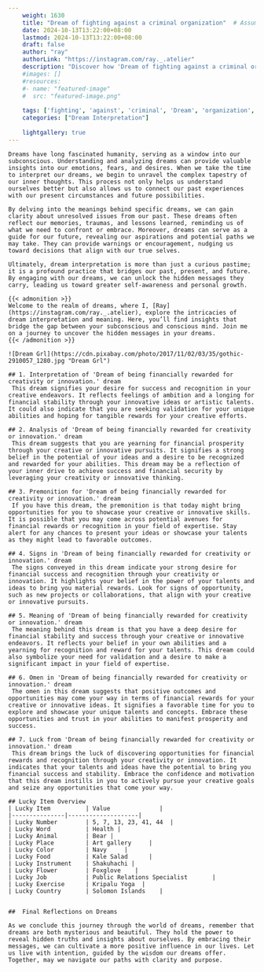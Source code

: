 ```yaml
---
    weight: 1630
    title: "Dream of fighting against a criminal organization"  # Assuming 'title' column exists
    date: 2024-10-13T13:22:00+08:00
    lastmod: 2024-10-13T13:22:00+08:00
    draft: false
    author: "ray"
    authorLink: "https://instagram.com/ray._.atelier"
    description: "Discover how 'Dream of fighting against a criminal organization' can interpret your future and uncover its significant meanings in your life."
    #images: []
    #resources:
    #- name: "featured-image"
    #  src: "featured-image.png"
    
    tags: ['fighting', 'against', 'criminal', 'Dream', 'organization', 'a', 'of']
    categories: ["Dream Interpretation"]
    
    lightgallery: true
---
```

    
    Dreams have long fascinated humanity, serving as a window into our subconscious. Understanding and analyzing dreams can provide valuable insights into our emotions, fears, and desires. When we take the time to interpret our dreams, we begin to unravel the complex tapestry of our inner thoughts. This process not only helps us understand ourselves better but also allows us to connect our past experiences with our present circumstances and future possibilities.
    
    By delving into the meanings behind specific dreams, we can gain clarity about unresolved issues from our past. These dreams often reflect our memories, traumas, and lessons learned, reminding us of what we need to confront or embrace. Moreover, dreams can serve as a guide for our future, revealing our aspirations and potential paths we may take. They can provide warnings or encouragement, nudging us toward decisions that align with our true selves.
    
    Ultimately, dream interpretation is more than just a curious pastime; it is a profound practice that bridges our past, present, and future. By engaging with our dreams, we can unlock the hidden messages they carry, leading us toward greater self-awareness and personal growth.
    
    {{< admonition >}}
    Welcome to the realm of dreams, where I, [Ray](https://instagram.com/ray._.atelier), explore the intricacies of dream interpretation and meaning. Here, you’ll find insights that bridge the gap between your subconscious and conscious mind. Join me on a journey to uncover the hidden messages in your dreams.
    {{< /admonition >}}
    
    ![Dream Grl](https://cdn.pixabay.com/photo/2017/11/02/03/35/gothic-2910057_1280.jpg "Dream Grl")
    
    ## 1. Interpretation of 'Dream of being financially rewarded for creativity or innovation.' dream
     This dream signifies your desire for success and recognition in your creative endeavors. It reflects feelings of ambition and a longing for financial stability through your innovative ideas or artistic talents. It could also indicate that you are seeking validation for your unique abilities and hoping for tangible rewards for your creative efforts.
    
    ## 2. Analysis of 'Dream of being financially rewarded for creativity or innovation.' dream
     This dream suggests that you are yearning for financial prosperity through your creative or innovative pursuits. It signifies a strong belief in the potential of your ideas and a desire to be recognized and rewarded for your abilities. This dream may be a reflection of your inner drive to achieve success and financial security by leveraging your creativity or innovative thinking.
    
    ## 3. Premonition for 'Dream of being financially rewarded for creativity or innovation.' dream
     If you have this dream, the premonition is that today might bring opportunities for you to showcase your creative or innovative skills. It is possible that you may come across potential avenues for financial rewards or recognition in your field of expertise. Stay alert for any chances to present your ideas or showcase your talents as they might lead to favorable outcomes.
    
    ## 4. Signs in 'Dream of being financially rewarded for creativity or innovation.' dream
     The signs conveyed in this dream indicate your strong desire for financial success and recognition through your creativity or innovation. It highlights your belief in the power of your talents and ideas to bring you material rewards. Look for signs of opportunity, such as new projects or collaborations, that align with your creative or innovative pursuits.
    
    ## 5. Meaning of 'Dream of being financially rewarded for creativity or innovation.' dream
     The meaning behind this dream is that you have a deep desire for financial stability and success through your creative or innovative endeavors. It reflects your belief in your own abilities and a yearning for recognition and reward for your talents. This dream could also symbolize your need for validation and a desire to make a significant impact in your field of expertise.
    
    ## 6. Omen in 'Dream of being financially rewarded for creativity or innovation.' dream
     The omen in this dream suggests that positive outcomes and opportunities may come your way in terms of financial rewards for your creative or innovative ideas. It signifies a favorable time for you to explore and showcase your unique talents and concepts. Embrace these opportunities and trust in your abilities to manifest prosperity and success.
    
    ## 7. Luck from 'Dream of being financially rewarded for creativity or innovation.' dream
     This dream brings the luck of discovering opportunities for financial rewards and recognition through your creativity or innovation. It indicates that your talents and ideas have the potential to bring you financial success and stability. Embrace the confidence and motivation that this dream instills in you to actively pursue your creative goals and seize any opportunities that come your way.
    
    ## Lucky Item Overview
    | Lucky Item          | Value              |
    |---------------|--------------------|
    | Lucky Number        | 5, 7, 13, 23, 41, 44  |
    | Lucky Word          | Health |
    | Lucky Animal        | Bear |
    | Lucky Place         | Art gallery     |
    | Lucky Color         | Navy     |
    | Lucky Food          | Kale Salad      |
    | Lucky Instrument    | Shakuhachi |
    | Lucky Flower        | Foxglove    |
    | Lucky Job           | Public Relations Specialist       |
    | Lucky Exercise      | Kripalu Yoga  |
    | Lucky Country       | Solomon Islands    |
    
    
    ##  Final Reflections on Dreams
    
    As we conclude this journey through the world of dreams, remember that dreams are both mysterious and beautiful. They hold the power to reveal hidden truths and insights about ourselves. By embracing their messages, we can cultivate a more positive influence in our lives. Let us live with intention, guided by the wisdom our dreams offer. Together, may we navigate our paths with clarity and purpose.
    